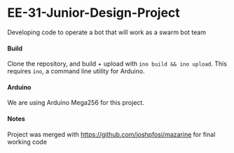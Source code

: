 # EE-31-Junior-Design-Project
Developing code to operate a bot that will work as a swarm bot team

#### Build

Clone the repository, and build + upload with `ino build && ino upload`. This requires `ino`, a command line utility for Arduino.

#### Arduino

We are using Arduino Mega256 for this project.

#### Notes

Project was merged with https://github.com/joshpfosi/mazarine for final working code
